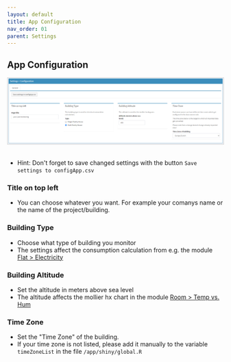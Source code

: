 ```yaml
---
layout: default
title: App Configuration
nav_order: 01
parent: Settings
---
```


## App Configuration
<img src="https://raw.githubusercontent.com/hslu-ige-laes/lcm/master/docs/assets/images/settingsAppConfiguration_01.PNG" style="border:1px solid lightgrey"/><br><br>
- Hint: Don't forget to save changed settings with the button `Save settings to configApp.csv`

### Title on top left
- You can choose whatever you want. For example your comanys name or the name of the project/building.

### Building Type
- Choose what type of building you monitor
- The settings affect the consumption calculation from e.g. the module [Flat > Electricity](https://hslu-ige-laes.github.io/lcm/docs/modules/flatElectricity/userinterface/)

### Building Altitude
- Set the altitude in meters above sea level
- The altitude affects the mollier hx chart in the module [Room > Temp vs. Hum](https://hslu-ige-laes.github.io/lcm/docs/modules/roomTempHum/userinterface/)

### Time Zone
- Set the "Time Zone" of the building.
- If your time zone is not listed, please add it manually to the variable `timeZoneList` in the file `/app/shiny/global.R`
